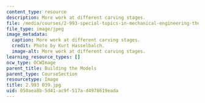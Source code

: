 ```yaml
---
content_type: resource
description: More work at different carving stages.
file: /media/courses/2-993-special-topics-in-mechanical-engineering-the-art-and-science-of-boat-design-january-iap-2007/050aea8b5d41ac9f517ad4978619eada_2993039.jpg
file_type: image/jpeg
image_metadata:
  caption: More work at different carving stages.
  credit: Photo by Kurt Hasselbalch.
  image-alt: More work at different carving stages.
learning_resource_types: []
ocw_type: OCWImage
parent_title: Building the Models
parent_type: CourseSection
resourcetype: Image
title: 2.993 039.jpg
uid: 050aea8b-5d41-ac9f-517a-d4978619eada
---
```

